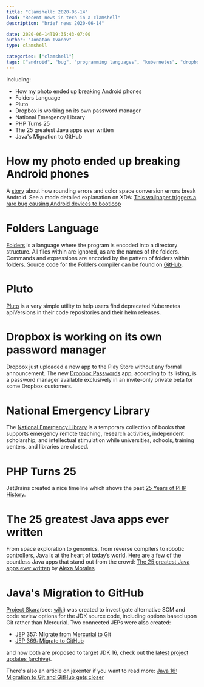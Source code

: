 ```yaml
---
title: "Clamshell: 2020-06-14"
lead: "Recent news in tech in a clamshell"
description: "brief news 2020-06-14"

date: 2020-06-14T19:35:43-07:00
author: "Jonatan Ivanov"
type: clamshell

categories: ["clamshell"]
tags: ["android", "bug", "programming languages", "kubernetes", "dropbox", "password manager", "library", "PHP", "Java", "git", "GitHub"]
---
```


Including:
- How my photo ended up breaking Android phones
- Folders Language
- Pluto
- Dropbox is working on its own password manager
- National Emergency Library
- PHP Turns 25
- The 25 greatest Java apps ever written
- Java's Migration to GitHub

<!--more-->

# How my photo ended up breaking Android phones

A [story](https://www.bbc.com/news/technology-52978884) about how rounding errors and color space conversion errors break Android. See a mode detailed explanation on XDA: [This wallpaper triggers a rare bug causing Android devices to bootloop](https://www.xda-developers.com/wallpaper-triggers-rare-bug-causing-android-devices-bootloop)

# Folders Language

[Folders](http://danieltemkin.com/Esolangs/Folders/) is a language where the program is encoded into a directory structure. All files within are ignored, as are the names of the folders. Commands and expressions are encoded by the pattern of folders within folders. Source code for the Folders compiler can be found on [GitHub](https://github.com/rottytooth/Folders).

# Pluto

[Pluto](https://github.com/FairwindsOps/pluto) is a very simple utility to help users find deprecated Kubernetes apiVersions in their code repositories and their helm releases.

# Dropbox is working on its own password manager

Dropbox just uploaded a new app to the Play Store without any formal announcement. The new [Dropbox Passwords](https://www.androidpolice.com/2020/06/04/dropbox-is-working-on-its-own-password-manager/) app, according to its listing, is a password manager available exclusively in an invite-only private beta for some Dropbox customers.

# National Emergency Library

The [National Emergency Library](https://archive.org/details/nationalemergencylibrary) is a temporary collection of books that supports emergency remote teaching, research activities, independent scholarship, and intellectual stimulation while universities, schools, training centers, and libraries are closed.

# PHP Turns 25

JetBrains created a nice timeline which shows the past [25 Years of PHP History](https://www.jetbrains.com/lp/php-25/).

# The 25 greatest Java apps ever written

From space exploration to genomics, from reverse compilers to robotic controllers, Java is at the heart of today’s world. Here are a few of the countless Java apps that stand out from the crowd: [The 25 greatest Java apps ever written](https://blogs.oracle.com/javamagazine/the-top-25-greatest-java-apps-ever-written) by [Alexa Morales](https://twitter.com/WorlWindWriting)

# Java's Migration to GitHub

[Project Skara](https://openjdk.org/projects/skara/)(see: [wiki](https://wiki.openjdk.org/display/SKARA)) was created to investigate alternative SCM and code review options for the JDK source code, including options based upon Git rather than Mercurial. Two connected JEPs were also created:
- [JEP 357: Migrate from Mercurial to Git](https://openjdk.org/jeps/357)
- [JEP 369: Migrate to GitHub](https://openjdk.org/jeps/369)

and now both are proposed to target JDK 16, check out the [latest project updates (archive)](https://web.archive.org/web/20220430105756/https://cr.openjdk.org/~rwestberg/skara/skara_status_update_2020_05_07.pdf).

There's also an article on jaxenter if you want to read more: [Java 16: Migration to Git and GitHub gets closer](https://jaxenter.com/java-16-migration-to-git-and-github-jdk-172076.html)
